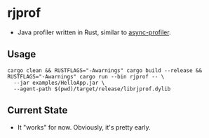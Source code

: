 # rjprof

- Java profiler written in Rust, similar to [async-profiler](https://github.com/async-profiler/async-profiler).

## Usage

```
cargo clean && RUSTFLAGS="-Awarnings" cargo build --release && RUSTFLAGS="-Awarnings" cargo run --bin rjprof -- \
  --jar examples/HelloApp.jar \
  --agent-path $(pwd)/target/release/librjprof.dylib
```

## Current State

- It "works" for now. Obviously, it's pretty early.


